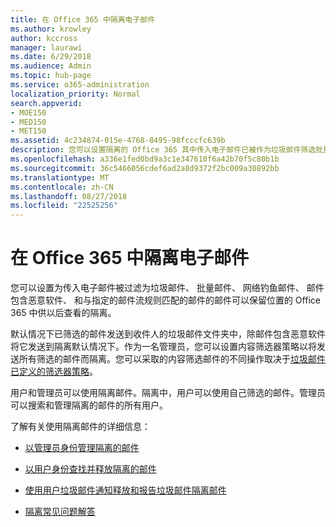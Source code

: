 ```yaml
---
title: 在 Office 365 中隔离电子邮件
ms.author: krowley
author: kccross
manager: laurawi
ms.date: 6/29/2018
ms.audience: Admin
ms.topic: hub-page
ms.service: o365-administration
localization_priority: Normal
search.appverid:
- MOE150
- MED150
- MET150
ms.assetid: 4c234874-015e-4768-8495-98fcccfc639b
description: 您可以设置隔离的 Office 365 其中传入电子邮件已被作为垃圾邮件筛选批量，网络钓鱼邮件中的传入电子邮件和恶意软件可以保留供以后查看。
ms.openlocfilehash: a336e1fed0bd9a3c1e347610f6a42b70f5c80b1b
ms.sourcegitcommit: 36c5466056cdef6ad2a8d9372f2bc009a30892bb
ms.translationtype: MT
ms.contentlocale: zh-CN
ms.lasthandoff: 08/27/2018
ms.locfileid: "22525256"
---
```

# <a name="quarantine-email-messages-in-office-365"></a>在 Office 365 中隔离电子邮件

您可以设置为传入电子邮件被过滤为垃圾邮件、 批量邮件、 网络钓鱼邮件、 邮件包含恶意软件、 和与指定的邮件流规则匹配的邮件的邮件可以保留位置的 Office 365 中供以后查看的隔离。
  
默认情况下已筛选的邮件发送到收件人的垃圾邮件文件夹中，除邮件包含恶意软件将它发送到隔离默认情况下。作为一名管理员，您可以设置内容筛选器策略以将发送所有筛选的邮件而隔离。您可以采取的内容筛选邮件的不同操作取决于[垃圾邮件已定义的筛选器策略](https://go.microsoft.com/fwlink/?LinkId=799736)。
  
用户和管理员可以使用隔离邮件。隔离中，用户可以使用自己筛选的邮件。管理员可以搜索和管理隔离的邮件的所有用户。
  
了解有关使用隔离邮件的详细信息：
  
- [以管理员身份管理隔离的邮件](manage-quarantined-messages-and-files.md)
    
- [以用户身份查找并释放隔离的邮件](find-and-release-quarantined-messages-as-a-user.md)
    
- [使用用户垃圾邮件通知释放和报告垃圾邮件隔离邮件](use-spam-notifications-to-release-and-report-quarantined-messages.md)
    
- [隔离常见问题解答](quarantine-faq.md)
    

